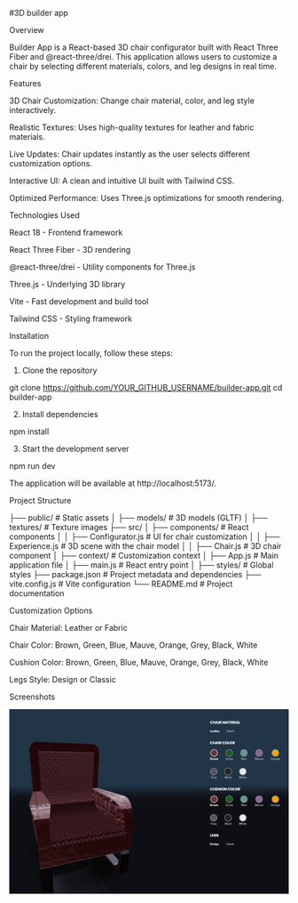#3D builder app

Overview

Builder App is a React-based 3D chair configurator built with React Three Fiber and @react-three/drei. This application allows users to customize a chair by selecting different materials, colors, and leg designs in real time.

Features

3D Chair Customization: Change chair material, color, and leg style interactively.

Realistic Textures: Uses high-quality textures for leather and fabric materials.

Live Updates: Chair updates instantly as the user selects different customization options.

Interactive UI: A clean and intuitive UI built with Tailwind CSS.

Optimized Performance: Uses Three.js optimizations for smooth rendering.

Technologies Used

React 18 - Frontend framework

React Three Fiber - 3D rendering

@react-three/drei - Utility components for Three.js

Three.js - Underlying 3D library

Vite - Fast development and build tool

Tailwind CSS - Styling framework

Installation

To run the project locally, follow these steps:

1. Clone the repository

git clone https://github.com/YOUR_GITHUB_USERNAME/builder-app.git
cd builder-app

2. Install dependencies

npm install

3. Start the development server

npm run dev

The application will be available at http://localhost:5173/.

Project Structure

├── public/ # Static assets
│ ├── models/ # 3D models (GLTF)
│ ├── textures/ # Texture images
├── src/
│ ├── components/ # React components
│ │ ├── Configurator.js # UI for chair customization
│ │ ├── Experience.js # 3D scene with the chair model
│ │ ├── Chair.js # 3D chair component
│ ├── context/ # Customization context
│ ├── App.js # Main application file
│ ├── main.js # React entry point
│ ├── styles/ # Global styles
├── package.json # Project metadata and dependencies
├── vite.config.js # Vite configuration
└── README.md # Project documentation

Customization Options

Chair Material: Leather or Fabric

Chair Color: Brown, Green, Blue, Mauve, Orange, Grey, Black, White

Cushion Color: Brown, Green, Blue, Mauve, Orange, Grey, Black, White

Legs Style: Design or Classic

Screenshots

![alt text](image.png)
